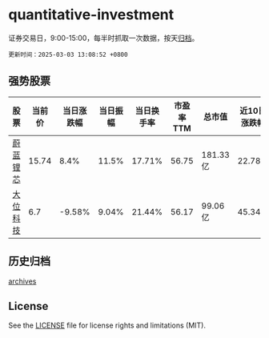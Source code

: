 # quantitative-investment

证券交易日，9:00-15:00，每半时抓取一次数据，按天[归档](archives)。

`更新时间：2025-03-03 13:08:52 +0800`

## 强势股票

|股票|当前价|当日涨跌幅|当日振幅|当日换手率|市盈率TTM|总市值|近10日涨跌幅|
|----|----|----|----|----|----|----|----|
|[蔚蓝锂芯](https://xueqiu.com/S/SZ002245)|15.74|8.4%|11.5%|17.71%|56.75|181.33亿|22.78%|
|[大位科技](https://xueqiu.com/S/SH600589)|6.7|-9.58%|9.04%|21.44%|56.17|99.06亿|45.34%|

## 历史归档

[archives](archives)

## License

See the [LICENSE](LICENSE) file for license rights and limitations (MIT).